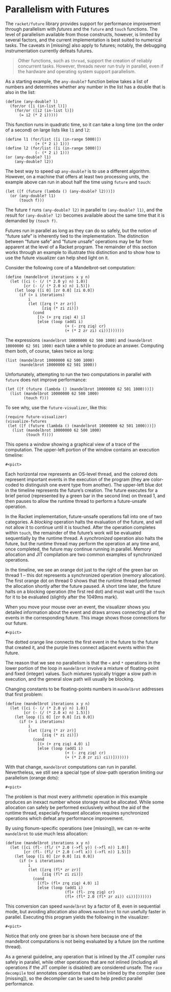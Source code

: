 # Parallelism with Futures

The `racket/future` library provides support for performance improvement
through parallelism with _futures_ and the `future` and `touch`
functions. The level of parallelism available from those constructs,
however, is limited by several factors, and the current implementation
is best suited to numerical tasks. The caveats in \[missing\] also apply
to futures; notably, the debugging instrumentation currently defeats
futures.

> Other functions, such as `thread`, support the creation of reliably
> concurrent tasks. However, threads never run truly in parallel, even if
> the hardware and operating system support parallelism.

As a starting example, the `any-double?` function below takes a list of
numbers and determines whether any number in the list has a double that
is also in the list:

```racket
(define (any-double? l)       
  (for/or ([i (in-list l)])   
    (for/or ([i2 (in-list l)])
      (= i2 (* 2 i)))))       
```

This function runs in quadratic time, so it can take a long time \(on
the order of a second\) on large lists like `l1` and `l2`:

```racket
(define l1 (for/list ([i (in-range 5000)])
             (+ (* 2 i) 1)))              
(define l2 (for/list ([i (in-range 5000)])
             (- (* 2 i) 1)))              
(or (any-double? l1)                      
    (any-double? l2))                     
```

The best way to speed up `any-double?`  is to use a different algorithm.
However, on a machine that offers at least two processing units, the
example above can run in about half the time using `future` and `touch`:

```racket
(let ([f (future (lambda () (any-double? l2)))])
  (or (any-double? l1)                          
      (touch f)))                               
```

The future `f` runs `(any-double? l2)` in parallel to `(any-double?
l1)`, and the result for `(any-double? l2)` becomes available about the
same time that it is demanded by `(touch f)`.

Futures run in parallel as long as they can do so safely, but the notion
of “future safe” is inherently tied to the implementation. The
distinction between “future safe” and “future unsafe” operations may be
far from apparent at the level of a Racket program. The remainder of
this section works through an example to illustrate this distinction and
to show how to use the future visualizer can help shed light on it.

Consider the following core of a Mandelbrot-set computation:

```racket
(define (mandelbrot iterations x y n)               
  (let ([ci (- (/ (* 2.0 y) n) 1.0)]                
        [cr (- (/ (* 2.0 x) n) 1.5)])               
    (let loop ([i 0] [zr 0.0] [zi 0.0])             
      (if (> i iterations)                          
          i                                         
          (let ([zrq (* zr zr)]                     
                [ziq (* zi zi)])                    
            (cond                                   
              [(> (+ zrq ziq) 4) i]                 
              [else (loop (add1 i)                  
                          (+ (- zrq ziq) cr)        
                          (+ (* 2 zr zi) ci))]))))))
```

The expressions `(mandelbrot 10000000 62 500 1000)` and `(mandelbrot
10000000 62 501 1000)` each take a while to produce an answer. Computing
them both, of course, takes twice as long:

```racket
(list (mandelbrot 10000000 62 500 1000) 
      (mandelbrot 10000000 62 501 1000))
```

Unfortunately, attempting to run the two computations in parallel with
`future` does not improve performance:

```racket
(let ([f (future (lambda () (mandelbrot 10000000 62 501 1000)))])
  (list (mandelbrot 10000000 62 500 1000)                        
        (touch f)))                                              
```

To see why, use the `future-visualizer`, like this:

```racket
(require future-visualizer)                                       
(visualize-futures                                                
 (let ([f (future (lambda () (mandelbrot 10000000 62 501 1000)))])
   (list (mandelbrot 10000000 62 500 1000)                        
         (touch f))))                                             
```

This opens a window showing a graphical view of a trace of the
computation. The upper-left portion of the window contains an execution
timeline:

`#<pict>`

Each horizontal row represents an OS-level thread, and the colored dots
represent important events in the execution of the program \(they are
color-coded to distinguish one event type from another\).  The
upper-left blue dot in the timeline represents the future’s creation.
The future executes for a brief period \(represented by a green bar in
the second line\) on thread 1, and then pauses to allow the runtime
thread to perform a future-unsafe operation.

In the Racket implementation, future-unsafe operations fall into one of
two categories. A _blocking_ operation halts the evaluation of the
future, and will not allow it to continue until it is touched.  After
the operation completes within `touch`, the remainder of the future’s
work will be evaluated sequentially by the runtime thread.  A
_synchronized_ operation also halts the future, but the runtime thread
may perform the operation at any time and, once completed, the future
may continue running in parallel.  Memory allocation and JIT compilation
are two common examples of synchronized operations.

In the timeline, we see an orange dot just to the right of the green bar
on thread 1 – this dot represents a synchronized operation \(memory
allocation\).  The first orange dot on thread 0 shows that the runtime
thread performed the allocation shortly after the future paused.  A
short time later, the future halts on a blocking operation \(the first
red dot\) and must wait until the `touch` for it to be evaluated
\(slightly after the 1049ms mark\).

When you move your mouse over an event, the visualizer shows you
detailed information about the event and draws arrows connecting all of
the events in the corresponding future. This image shows those
connections for our future.

`#<pict>`

The dotted orange line connects the first event in the future to the
future that created it, and the purple lines connect adjacent events
within the future.

The reason that we see no parallelism is that the `<` and `*` operations
in the lower portion of the loop in `mandelbrot` involve a mixture of
floating-point and fixed \(integer\) values.  Such mixtures typically
trigger a slow path in execution, and the general slow path will usually
be blocking.

Changing constants to be floating-points numbers in `mandelbrot`
addresses that first problem:

```racket
(define (mandelbrot iterations x y n)                 
  (let ([ci (- (/ (* 2.0 y) n) 1.0)]                  
        [cr (- (/ (* 2.0 x) n) 1.5)])                 
    (let loop ([i 0] [zr 0.0] [zi 0.0])               
      (if (> i iterations)                            
          i                                           
          (let ([zrq (* zr zr)]                       
                [ziq (* zi zi)])                      
            (cond                                     
              [(> (+ zrq ziq) 4.0) i]                 
              [else (loop (add1 i)                    
                          (+ (- zrq ziq) cr)          
                          (+ (* 2.0 zr zi) ci))]))))))
```

With that change, `mandelbrot` computations can run in parallel.
Nevertheless, we still see a special type of slow-path operation
limiting our parallelism \(orange dots\):

`#<pict>`

The problem is that most every arithmetic operation in this example
produces an inexact number whose storage must be allocated.  While some
allocation can safely be performed exclusively without the aid of the
runtime thread, especially frequent allocation requires synchronized
operations which defeat any performance improvement.

By using flonum-specific operations \(see \[missing\]\), we can re-write
`mandelbrot` to use much less allocation:

```racket
(define (mandelbrot iterations x y n)                           
  (let ([ci (fl- (fl/ (* 2.0 (->fl y)) (->fl n)) 1.0)]          
        [cr (fl- (fl/ (* 2.0 (->fl x)) (->fl n)) 1.5)])         
    (let loop ([i 0] [zr 0.0] [zi 0.0])                         
      (if (> i iterations)                                      
          i                                                     
          (let ([zrq (fl* zr zr)]                               
                [ziq (fl* zi zi)])                              
            (cond                                               
              [(fl> (fl+ zrq ziq) 4.0) i]                       
              [else (loop (add1 i)                              
                          (fl+ (fl- zrq ziq) cr)                
                          (fl+ (fl* 2.0 (fl* zr zi)) ci))]))))))
```

This conversion can speed `mandelbrot` by a factor of 8, even in
sequential mode, but avoiding allocation also allows `mandelbrot` to run
usefully faster in parallel. Executing this program yields the following
in the visualizer:

`#<pict>`

Notice that only one green bar is shown here because one of the
mandelbrot computations is not being evaluated by a future \(on the
runtime thread\).

As a general guideline, any operation that is inlined by the JIT
compiler runs safely in parallel, while other operations that are not
inlined \(including all operations if the JIT compiler is disabled\) are
considered unsafe. The `raco decompile` tool annotates operations that
can be inlined by the compiler \(see \[missing\]\), so the decompiler
can be used to help predict parallel performance.
